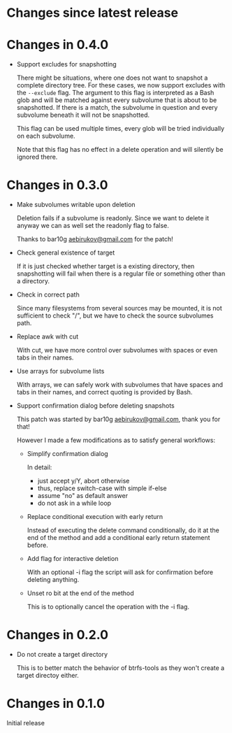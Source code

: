 # Changes since latest release

# Changes in 0.4.0

-   Support excludes for snapshotting

    There might be situations, where one does not want to snapshot a
    complete directory tree. For these cases, we now support excludes with
    the `--exclude` flag. The argument to this flag is interpreted as a Bash
    glob and will be matched against every subvolume that is about to be
    snapshotted. If there is a match, the subvolume in question and every
    subvolume beneath it will not be snapshotted.

    This flag can be used multiple times, every glob will be tried
    individually on each subvolume.

    Note that this flag has no effect in a delete operation and will
    silently be ignored there.

# Changes in 0.3.0

-   Make subvolumes writable upon deletion

    Deletion fails if a subvolume is readonly. Since we want to delete it
    anyway we can as well set the readonly flag to false.

    Thanks to bar10g <aebirukov@gmail.com> for the patch!

-   Check general existence of target

    If it is just checked whether target is a existing directory, then
    snapshotting will fail when there is a regular file or something other
    than a directory.

-   Check in correct path

    Since many filesystems from several sources may be mounted, it is not
    sufficient to check "/", but we have to check the source subvolumes
    path.

-   Replace awk with cut

    With cut, we have more control over subvolumes with spaces or even tabs
    in their names.

-   Use arrays for subvolume lists

    With arrays, we can safely work with subvolumes that have spaces and
    tabs in their names, and correct quoting is provided by Bash.

-   Support confirmation dialog before deleting snapshots

    This patch was started by bar10g <aebirukov@gmail.com>, thank you for
    that!

    However I made a few modifications as to satisfy general workflows:

    -   Simplify confirmation dialog

        In detail:

        -   just accept y/Y, abort otherwise
        -   thus, replace switch-case with simple if-else
        -   assume "no" as default answer
        -   do not ask in a while loop

    -   Replace conditional execution with early return

        Instead of executing the delete command conditionally, do it at the
        end of the method and add a conditional early return statement
        before.

    -   Add flag for interactive deletion

        With an optional -i flag the script will ask for confirmation before
        deleting anything.

    -   Unset ro bit at the end of the method

        This is to optionally cancel the operation with the -i flag.

# Changes in 0.2.0

-   Do not create a target directory

    This is to better match the behavior of btrfs-tools as they won't create
    a target directoy either.

# Changes in 0.1.0

Initial release
